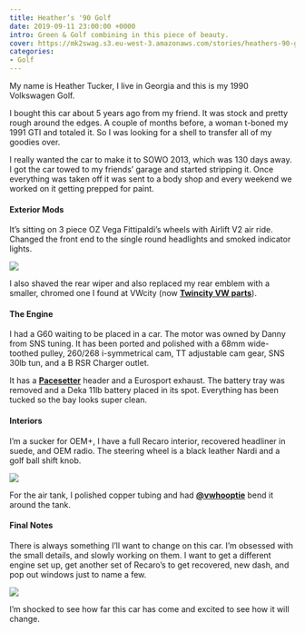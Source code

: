 ```yaml
---
title: Heather’s '90 Golf
date: 2019-09-11 23:00:00 +0000
intro: Green & Golf combining in this piece of beauty.
cover: https://mk2swag.s3.eu-west-3.amazonaws.com/stories/heathers-90-golf-cover.jpg
categories:
- Golf
---
```

My name is Heather Tucker, I live in Georgia and this is my 1990 Volkswagen Golf.

I bought this car about 5 years ago from my friend. It was stock and pretty rough around the edges. A couple of months before, a woman t-boned my 1991 GTI and totaled it. So I was looking for a shell to transfer all of my goodies over.

I really wanted the car to make it to SOWO 2013, which was 130 days away. I got the car towed to my friends’ garage and started stripping it. Once everything was taken off it was sent to a body shop and every weekend we worked on it getting prepped for paint.

#### Exterior Mods

It’s sitting on 3 piece OZ Vega Fittipaldi’s wheels with Airlift V2 air ride. Changed the front end to the single round headlights and smoked indicator lights.

![](https://mk2swag.s3.eu-west-3.amazonaws.com/stories/heathers-90-golf-wheels.jpg)

I also shaved the rear wiper and also replaced my rear emblem with a smaller, chromed one I found at VWcity (now [**Twincity VW parts**](https://www.facebook.com/twincityvwparts/)).

#### The Engine

I had a G60 waiting to be placed in a car. The motor was owned by Danny from SNS tuning. It has been ported and polished with a 68mm wide-toothed pulley, 260/268 i-symmetrical cam, TT adjustable cam gear, SNS 30lb tun, and a B RSR Charger outlet.

It has a [**Pacesetter**](https://pacesetterexhaust.com/) header and a Eurosport exhaust. The battery tray was removed and a Deka 11lb battery placed in its spot. Everything has been tucked so the bay looks super clean.

#### Interiors

I’m a sucker for OEM+, I have a full Recaro interior, recovered headliner in suede, and OEM radio. The steering wheel is a black leather Nardi and a golf ball shift knob.

![](https://mk2swag.s3.eu-west-3.amazonaws.com/stories/heathers-90-golf-interior.jpg)

For the air tank, I polished copper tubing and had [**@vwhooptie**](https://www.instagram.com/vwhooptie/) bend it around the tank.

#### Final Notes

There is always something I’ll want to change on this car. I’m obsessed with the small details, and slowly working on them. I want to get a different engine set up, get another set of Recaro’s to get recovered, new dash, and pop out windows just to name a few.

![](https://mk2swag.s3.eu-west-3.amazonaws.com/stories/heathers-90-golf-exterior.jpg)

I’m shocked to see how far this car has come and excited to see how it will change.
